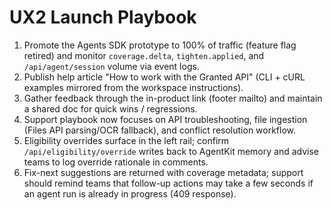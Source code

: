 # UX2 Launch Playbook

1. Promote the Agents SDK prototype to 100% of traffic (feature flag retired) and monitor `coverage.delta`, `tighten.applied`, and `/api/agent/session` volume via event logs.
2. Publish help article "How to work with the Granted API" (CLI + cURL examples mirrored from the workspace instructions).
3. Gather feedback through the in-product link (footer mailto) and maintain a shared doc for quick wins / regressions.
4. Support playbook now focuses on API troubleshooting, file ingestion (Files API parsing/OCR fallback), and conflict resolution workflow.
5. Eligibility overrides surface in the left rail; confirm `/api/eligibility/override` writes back to AgentKit memory and advise teams to log override rationale in comments.
6. Fix-next suggestions are returned with coverage metadata; support should remind teams that follow-up actions may take a few seconds if an agent run is already in progress (409 response).

